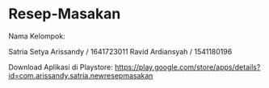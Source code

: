 # Resep-Masakan
Nama Kelompok:

Satria Setya Arissandy / 1641723011
Ravid Ardiansyah / 1541180196





Download Aplikasi di Playstore:
https://play.google.com/store/apps/details?id=com.arissandy.satria.newresepmasakan
